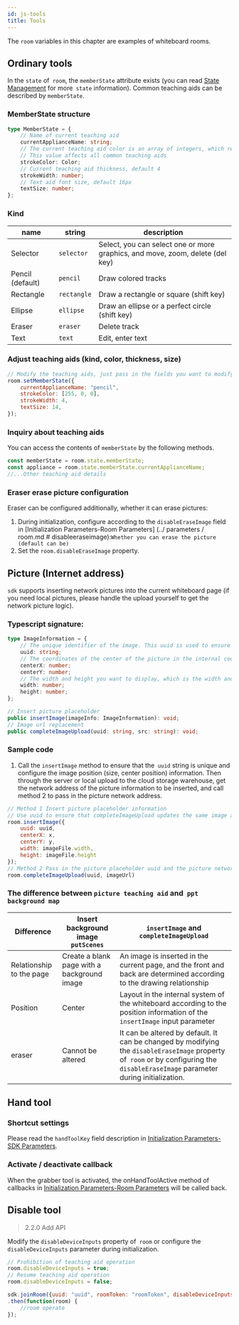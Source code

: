 ```yaml
---
id: js-tools
title: Tools
---
```


The `room` variables in this chapter are examples of whiteboard rooms.

## Ordinary tools

In the `state` of` room`, the `memberState` attribute exists (you can read [State Management](./state.md) for more` state` information).
Common teaching aids can be described by `memberState`.

### MemberState structure

```typescript
type MemberState = {
    // Name of current teaching aid
    currentApplianceName: string;
    // The current teaching aid color is an array of integers, which respectively represent [R, G, B] and an integer ranging from 0 to 255.
    // This value affects all common teaching aids
    strokeColor: Color;
    // Current teaching aid thickness, default 4
    strokeWidth: number;
    // Text aid font size, default 16px
    textSize: number;
};
```

### Kind

| name | string | description |
| --- | ------ | --- |
| Selector | `selector` | Select, you can select one or more graphics, and move, zoom, delete (del key) |
| Pencil (default) | `pencil` | Draw colored tracks |
| Rectangle | `rectangle` | Draw a rectangle or square (shift key)|
| Ellipse | `ellipse` | Draw an ellipse or a perfect circle (shift key)|
| Eraser | `eraser` | Delete track |
| Text | `text` | Edit, enter text|

### Adjust teaching aids (kind, color, thickness, size)

```javascript
// Modify the teaching aids, just pass in the fields you want to modify
room.setMemberState({
    currentApplianceName: "pencil",
    strokeColor: [255, 0, 0],
    strokeWidth: 4,
    textSize: 14,
});
```

### Inquiry about teaching aids

You can access the contents of `memberState` by the following methods.
```js
const memberState = room.state.memberState;
const appliance = room.state.memberState.currentApplianceName;
//...Other teaching aid details
```

### Eraser erase picture configuration

Eraser can be configured additionally, whether it can erase pictures:

1. During initialization, configure according to the `disableEraseImage` field in [Initialization Parameters-Room Parameters] (../ parameters / room.md # disableeraseimage):` Whether you can erase the picture (default can be) `
2. Set the `room.disableEraseImage` property.

## Picture (Internet address)

`sdk` supports inserting network pictures into the current whiteboard page (if you need local pictures, please handle the upload yourself to get the network picture logic).

### Typescript signature:

```typescript
type ImageInformation = {
    // The unique identifier of the image. This uuid is used to ensure that completeImageUpload updates the correct insertImage address.
    uuid: string;
    // The coordinates of the center of the picture in the internal coordinate system of the whiteboard. The center far point is the center when the whiteboard is initialized
    centerX: number;
    centerY: number;
    // The width and height you want to display, which is the width and height before the whiteboard is not scaled
    width: number;
    height: number;
};

// Insert picture placeholder
public insertImage(imageInfo: ImageInformation): void;
// Image url replacement
public completeImageUpload(uuid: string, src: string): void;
```

### Sample code

1. Call the `insertImage` method to ensure that the` uuid` string is unique and configure the image position (size, center position) information.
Then through the server or local upload to the cloud storage warehouse, get the network address of the picture information to be inserted, and call method 2 to pass in the picture network address.

```JavaScript
// Method 1 Insert picture placeholder information
// Use uuid to ensure that completeImageUpload updates the same image address
room.insertImage({
    uuid: uuid, 
    centerX: x, 
    centerY: y, 
    width: imageFile.width, 
    height: imageFile.height
});
// Method 2 Pass in the picture placeholder uuid and the picture network address.
room.completeImageUpload(uuid, imageUrl)
```

### The difference between `picture teaching aid` and` ppt background map`

Difference| Insert background image `putScenes` | `insertImage` and `completeImageUpload`
---------|----------|---------
 Relationship to the page | Create a blank page with a background image | An image is inserted in the current page, and the front and back are determined according to the drawing relationship |
 Position | Center | Layout in the internal system of the whiteboard according to the position information of the `insertImage` input parameter|
 eraser | Cannot be altered | It can be altered by default. It can be changed by modifying the `disableEraseImage` property of` room` or by configuring the `disableEraseImage` parameter during initialization. |

## Hand tool

### Shortcut settings
Please read the `handToolKey` field description in [Initialization Parameters-SDK Parameters](../parameters/sdk.md#handToolKey).

### Activate / deactivate callback
When the grabber tool is activated, the onHandToolActive method of callbacks in [Initialization Parameters-Room Parameters](../parameters/room.md#disableeraseimage) will be called back.

## Disable tool<span class="anchor" id="disableDeviceInputs">

>2.2.0 Add API

Modify the `disableDeviceInputs` property of` room` or configure the `disableDeviceInputs` parameter during initialization.

```javascript
// Prohibition of teaching aid operation
room.disableDeviceInputs = true;
// Resume teaching aid operation
room.disableDeviceInputs = false;

sdk.joinRoom({uuid: "uuid", roomToken: "roomToken", disableDeviceInputs: true})
.then(function(room) {
    //room operate
});
```